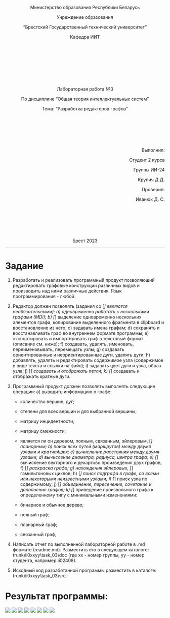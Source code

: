 <p align="center"> Министерство образования Республики Беларусь</p>
<p align="center">Учреждение образования</p>
<p align="center">“Брестский Государственный технический университет”</p>
<p align="center">Кафедра ИИТ</p>
<br><br><br><br><br><br><br>
<p align="center">Лабораторная работа №3</p>
<p align="center">По дисциплине “Общая теория интеллектуальных систем”</p>
<p align="center">Тема: “Разработка редакторов графов”</p>
<br><br><br><br><br>
<p align="right">Выполнил:</p>
<p align="right">Студент 2 курса</p>
<p align="right">Группы ИИ-24</p>
<p align="right">Крупич Д.Д.</p>
<p align="right">Проверил:</p>
<p align="right">Иванюк Д. С.</p>
<br><br><br><br><br>
<p align="center">Брест 2023</p>

---

# Задание 
1. Разработать и реализовать программный продукт позволяющий редактировать графовые конструкции различных видов и производить над ними различные действия. Язык программирования - любой.

2. Редактор должен позволять (задания со [*] являются необязательными):
a) одновременно работать с несколькими графами (MDI);
b) [*] выделение одновременно нескольких элементов графа, копирование выделенного фрагмента в clipboard и восстановление из него;
c) задавать имена графам;
d) сохранять и восстанавливать граф во внутреннем формате программы;
e) экспортировать и импортировать граф в текстовый формат (описание см. ниже);
f) создавать, удалять, именовать, переименовывать, перемещать узлы;
g) создавать ориентированные и неориентированные дуги, удалять дуги;
h) добавлять, удалять и редактировать содержимое узла (содержимое в виде текста и ссылки на файл);
i) задавать цвет дуги и узла, образ узла;
j) [*] создавать и отображать петли;
k) [*] создавать и отображать кратные дуги.

3. Программный продукт должен позволять выполнять следующие операции:
a) выводить информацию о графе:

    *   количество вершин, дуг;
    *   степени для всех вершин и для выбранной вершины;
    *   матрицу инцидентности;
    *   матрицу смежности;
    *   является ли он деревом, полным, связанным, эйлеровым, [*] планарным;
b) поиск всех путей (маршрутов) между двумя узлами и кратчайших;
c) вычисление расстояния между двумя узлами;
d) вычисление диаметра, радиуса, центра графа;
e) [*] вычисление векторного и декартово произведения двух графов;
f) [*] раскраска графа;
g) нахождения эйлеровых, [*] гамильтоновых циклов;
h) [*] поиск подграфа в графе, со всеми или некоторыми неизвестными узлами;
i) [*] поиск узла по содержимому;
j) [*] объединение, пересечение, сочетание и дополнение графов;
k) [*] приведение произвольного графа к определенному типу с минимальными изменениями:

    *   бинарное и обычное дерево;
    *   полный граф;
    *   планарный граф;
    *   связанный граф;
5. Написать отчет по выполненной лабораторной работе в .md формате (readme.md). Разместить его в следующем каталоге: trunk\ii0xxyy\task_03\doc (где xx - номер группы, yy - номер студента, например ii02408).

6. Исходный код разработанной программы разместить в каталоге: trunk\ii0xxyy\task_03\src.
# Результат программы:
![](image1.png)
![](image2.png)
![](image3.png)
![](image4.png)
![](image5.png)
![](image6.png)
![](image7.png)
![](image8.png)
